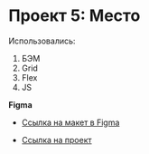 # Проект 5: Место

Использовались:
1. БЭМ
2. Grid
3. Flex
4. JS

**Figma**

* [Ссылка на макет в Figma](https://www.figma.com/file/2cn9N9jSkmxD84oJik7xL7/JavaScript.-Sprint-4?node-id=0%3A1)

* [Ссылка на проект](https://ekaterinarechkina.github.io/mesto/)
